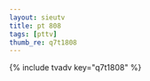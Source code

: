```yaml
--- 
layout: sieutv
title: pt 808
tags: [pttv]
thumb_re: q7t1808
---
```

{% include tvadv key="q7t1808" %} 
